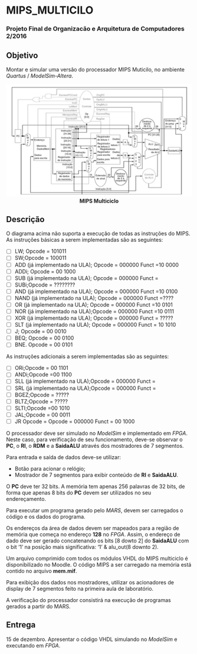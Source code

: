 # MIPS_MULTICILO
### Projeto Final de Organizacão e Arquitetura de Computadores 2/2016

## Objetivo
Montar e simular uma versão do processador MIPS Muticilo, no ambiente *Quartus* / *ModelSim-Altera*.

<p align="center">
  <img src="mips_multiciclo.png">
  <br>
  <t><b>MIPS Multiciclo</b></t>
  <br>
</p>

## Descrição
O diagrama acima não suporta a execução de todas as instruções do MIPS. As instruções
básicas a serem implementadas são as seguintes:
  - [ ] LW; Opcode = 101011
  - [ ] SW;Opcode = 100011
  - [ ] ADD (já implementado na ULA); Opcode = 000000 Funct =10 0000 
  - [ ] ADDi; Opcode = 00 1000
  - [ ] SUB (já implementado na ULA); Opcode = 000000 Funct =
  - [ ] SUBi;Opcode = ????????
  - [ ] AND (já implementado na ULA);  Opcode = 000000 Funct =10 0100
  - [ ] NAND (já implementado na ULA); Opcode = 000000 Funct =????
  - [ ] OR (já implementado na ULA); Opcode = 000000 Funct =10 0101
  - [ ] NOR (já implementado na ULA);Opcode = 000000 Funct =10 0111
  - [ ] XOR (já implementado na ULA); Opcode = 000000 Funct = ?????
  - [ ] SLT (já implementado na ULA); Opcode = 000000 Funct = 10 1010
  - [ ] J;    Opcode = 00 0010 
  - [ ] BEQ;  Opcode = 00 0100
  - [ ] BNE.  Opcode = 00 0101

As instruções adicionais a serem implementadas são as seguintes:
  - [ ] ORi;Opcode = 00 1101
  - [ ] ANDi;Opcode =00 1100
  - [ ] SLL (já implementado na ULA);Opcode = 000000 Funct = 
  - [ ] SRL (já implementado na ULA);Opcode = 000000 Funct =
  - [ ] BGEZ;Opcode = ?????
  - [ ] BLTZ;Opcode = ?????
  - [ ] SLTI;Opcode =00 1010
  - [ ] JAL;Opcode = 00 0011
  - [ ] JR Opcode = Opcode = 000000 Funct = 00 1000

O processador deve ser simulado no *ModelSim* e implementado em *FPGA*. Neste caso, para verificação de seu funcionamento, deve-se observar o **PC**, o **RI**, o **RDM** e a **SaidaALU** através dos mostradores de 7 segmentos.

Para entrada e saída de dados deve-se utilizar:
 - Botão para acionar o relógio;
 - Mostrador de 7 segmentos para exibir conteúdo de **RI** e **SaidaALU**.
 
O **PC** deve ter 32 bits. A memória tem apenas 256 palavras de 32 bits, de forma que apenas 8 bits do **PC** devem ser utilizados no seu endereçamento. 

Para executar um programa gerado pelo *MARS*, devem ser carregados o código e os dados do programa.

Os endereços da área de dados devem ser mapeados para a região de memória que
começa no endereço **128** no *FPGA*. Assim, o endereço de dado deve ser gerado
concatenando os bits [8 dowto 2] do **SaidaALU** com o bit ‘1’ na
posição mais significativa: ‘1’ & alu_out(8 downto 2).

Um arquivo comprimido com todos os módulos VHDL do MIPS multiciclo é
disponibilizado no Moodle. O código MIPS a ser carregado na memória está contido no
arquivo **mem.mif**.

Para exibição dos dados nos mostradores, utilizar os acionadores de display de 7
segmentos feito na primeira aula de laboratório.

A verificação do processador consistirá na execução de programas gerados a partir do
MARS.

## Entrega
15 de dezembro. Apresentar o código VHDL simulando no *ModelSim* e
executando em *FPGA*.
